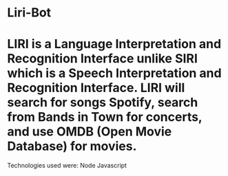 # Liri-Bot

# LIRI is a Language Interpretation and Recognition Interface unlike SIRI which is a Speech Interpretation and Recognition Interface. LIRI will search for songs Spotify, search from Bands in Town for concerts, and use OMDB (Open Movie Database) for movies.

Technologies used were: 
Node
Javascript